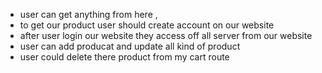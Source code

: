 * user can get anything from here , 
* to get our product user should create account on our website
* after user login our website they access off all server from our website
* user can add producat and update all kind of product
* user could delete there product from my cart route
